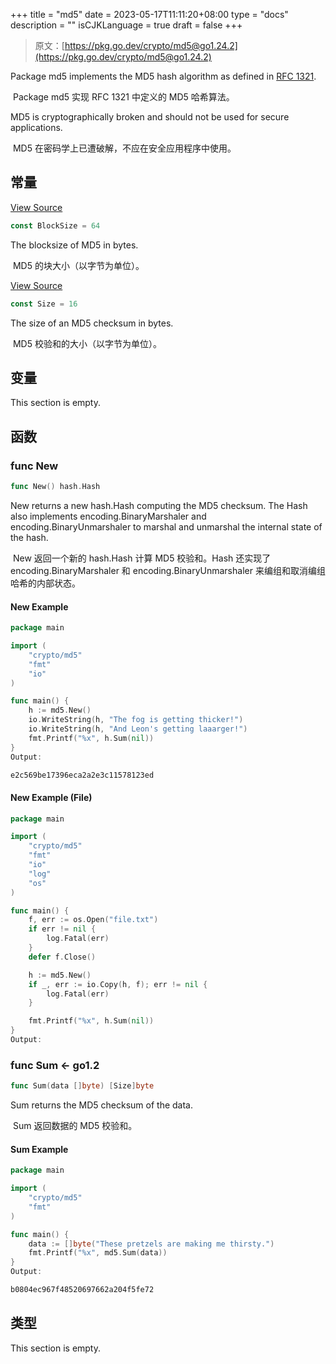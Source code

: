 +++
title = "md5"
date = 2023-05-17T11:11:20+08:00
type = "docs"
description = ""
isCJKLanguage = true
draft = false
+++
> 原文：[https://pkg.go.dev/crypto/md5@go1.24.2](https://pkg.go.dev/crypto/md5@go1.24.2)

Package md5 implements the MD5 hash algorithm as defined in [RFC 1321](https://rfc-editor.org/rfc/rfc1321.html).

​	Package md5 实现 RFC 1321 中定义的 MD5 哈希算法。

MD5 is cryptographically broken and should not be used for secure applications.

​	MD5 在密码学上已遭破解，不应在安全应用程序中使用。

## 常量 

[View Source](https://cs.opensource.google/go/go/+/go1.20.1:src/crypto/md5/md5.go;l=28)

``` go
const BlockSize = 64
```

The blocksize of MD5 in bytes.

​	MD5 的块大小（以字节为单位）。

[View Source](https://cs.opensource.google/go/go/+/go1.20.1:src/crypto/md5/md5.go;l=25)

``` go
const Size = 16
```

The size of an MD5 checksum in bytes.

​	MD5 校验和的大小（以字节为单位）。

## 变量

This section is empty.

## 函数

### func New 

``` go
func New() hash.Hash
```

New returns a new hash.Hash computing the MD5 checksum. The Hash also implements encoding.BinaryMarshaler and encoding.BinaryUnmarshaler to marshal and unmarshal the internal state of the hash.

​	New 返回一个新的 hash.Hash 计算 MD5 校验和。Hash 还实现了 encoding.BinaryMarshaler 和 encoding.BinaryUnmarshaler 来编组和取消编组哈希的内部状态。

#### New Example

```go
package main

import (
	"crypto/md5"
	"fmt"
	"io"
)

func main() {
	h := md5.New()
	io.WriteString(h, "The fog is getting thicker!")
	io.WriteString(h, "And Leon's getting laaarger!")
	fmt.Printf("%x", h.Sum(nil))
}
Output:

e2c569be17396eca2a2e3c11578123ed
```



#### New Example (File)

```go
package main

import (
	"crypto/md5"
	"fmt"
	"io"
	"log"
	"os"
)

func main() {
	f, err := os.Open("file.txt")
	if err != nil {
		log.Fatal(err)
	}
	defer f.Close()

	h := md5.New()
	if _, err := io.Copy(h, f); err != nil {
		log.Fatal(err)
	}

	fmt.Printf("%x", h.Sum(nil))
}
Output:
```



### func Sum  <- go1.2

``` go
func Sum(data []byte) [Size]byte
```

Sum returns the MD5 checksum of the data.

​	Sum 返回数据的 MD5 校验和。

#### Sum  Example

```go
package main

import (
	"crypto/md5"
	"fmt"
)

func main() {
	data := []byte("These pretzels are making me thirsty.")
	fmt.Printf("%x", md5.Sum(data))
}
Output:

b0804ec967f48520697662a204f5fe72
```



## 类型

This section is empty.